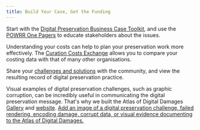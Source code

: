 ```yaml
---
title: Build Your Case, Get the Funding
---
```

Start with the [Digital Preservation Business Case Toolkit](http://wiki.dpconline.org/index.php?title=Digital_Preservation_Business_Case_Toolkit), and use the [POWRR One Pagers](http://powrr-wiki.lib.niu.edu/index.php/One_Pagers_tailored_to_educate_different_professionals) to educate stakeholders about the issues.

Understanding your costs can help to plan your preservation work more effectively. The [Curation Costs Exchange](http://www.curationexchange.org/) allows you to compare your costing data with that of many other organisations.

Share your [challenges and solutions](http://wiki.opf-labs.org/display/REQ/Digital+Preservation+and+Data+Curation+Requirements+and+Solutions) with the community, and view the resulting record of digital preservation practice.

Visual examples of digital preservation challenges, such as graphic corruption, can be incredibly useful in communicating the digital preservation message. That's why we built the Atlas of Digital Damages [Gallery](http://www.flickr.com/groups/2121762@N23/) and [website](http://www.atlasofdigitaldamages.info). [Add an image of a digital preservation challenge, failed rendering, encoding damage, corrupt data, or visual evidence documenting to the Atlas of Digital Damages.](http://www.flickr.com/groups/2121762@N23/)
